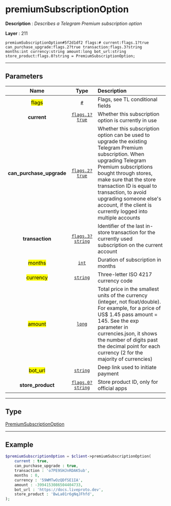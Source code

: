 # premiumSubscriptionOption

**Description** : *Describes a Telegram Premium subscription option*

**Layer** : 211

```tl
premiumSubscriptionOption#5f2d1df2 flags:# current:flags.1?true can_purchase_upgrade:flags.2?true transaction:flags.3?string months:int currency:string amount:long bot_url:string store_product:flags.0?string = PremiumSubscriptionOption;
```

---

## Parameters

| Name | Type | Description |
| :---: | :---: | :--- |
| <mark>flags</mark> | [`#`](type/#) | Flags, see TL conditional fields |
| **current** | [`flags.1?true`](type/true) | Whether this subscription option is currently in use |
| **can_purchase_upgrade** | [`flags.2?true`](type/true) | Whether this subscription option can be used to upgrade the existing Telegram Premium subscription. When upgrading Telegram Premium subscriptions bought through stores, make sure that the store transaction ID is equal to transaction, to avoid upgrading someone else's account, if the client is currently logged into multiple accounts |
| **transaction** | [`flags.3?string`](type/string) | Identifier of the last in-store transaction for the currently used subscription on the current account |
| <mark>months</mark> | [`int`](type/int) | Duration of subscription in months |
| <mark>currency</mark> | [`string`](type/string) | Three-letter ISO 4217 currency code |
| <mark>amount</mark> | [`long`](type/long) | Total price in the smallest units of the currency (integer, not float/double). For example, for a price of US$ 1.45 pass amount = 145. See the exp parameter in currencies.json, it shows the number of digits past the decimal point for each currency (2 for the majority of currencies) |
| <mark>bot_url</mark> | [`string`](type/string) | Deep link used to initiate payment |
| **store_product** | [`flags.0?string`](type/string) | Store product ID, only for official apps |

---

## Type

[PremiumSubscriptionOption](type/PremiumSubscriptionOption)

---

## Example

```php
$premiumSubscriptionOption = $client->premiumSubscriptionOption(
	current : true,
	can_purchase_upgrade : true,
	transaction : 'o7PE9SHJnRDAK5ub',
	months : 0,
	currency : '59WMTwOzQDfSE1IA',
	amount : -3994153086504404733,
	bot_url : 'https://docs.liveproto.dev',
	store_product : 'BwLa01r6gNqJFhfd',
);
```